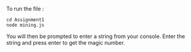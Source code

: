 To run the file :

```
cd Assignment1
node mining.js
```
You will then be prompted to enter a string from your console. Enter the string and press enter to get the magic number.
